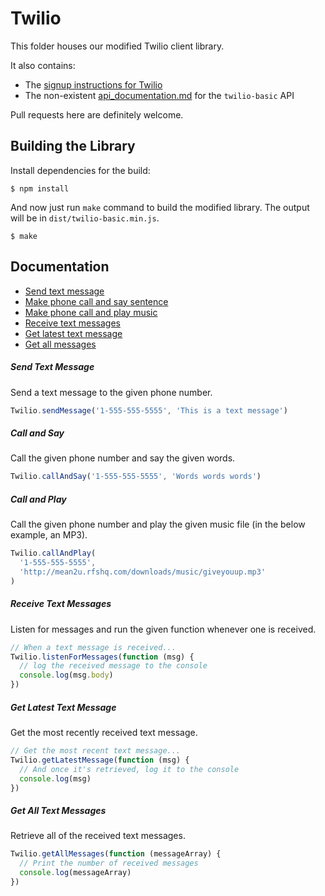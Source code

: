 # Twilio

This folder houses our modified Twilio client library.

It also contains:

- The [signup instructions for Twilio](signup.md)
- The non-existent [api_documentation.md](api_documentation.md) for the
  `twilio-basic` API

Pull requests here are definitely welcome.

## Building the Library

Install dependencies for the build:

    $ npm install

And now just run `make` command to build the modified library. The output will
be in `dist/twilio-basic.min.js`.

    $ make

## Documentation

- [Send text message][sms]
- [Make phone call and say sentence][call_and_say]
- [Make phone call and play music][call_and_play]
- [Receive text messages][receive_texts]
- [Get latest text message][get_latest_text]
- [Get all messages][get_all_texts]

[sms]: #send-text-message
[call_and_say]: #call-and-say
[call_and_play]: #call-and-play
[receive_texts]: #receive-text-messages
[get_latest_text]: #get-latest-text-message
[get_all_texts]: #get-all-text-messages

##### Send Text Message

Send a text message to the given phone number.

```js
Twilio.sendMessage('1-555-555-5555', 'This is a text message')
```

##### Call and Say

Call the given phone number and say the given words.

```js
Twilio.callAndSay('1-555-555-5555', 'Words words words')
```

##### Call and Play

Call the given phone number and play the given music file (in the below example,
an MP3).

```js
Twilio.callAndPlay(
  '1-555-555-5555',
  'http://mean2u.rfshq.com/downloads/music/giveyouup.mp3'
)
```

##### Receive Text Messages

Listen for messages and run the given function whenever one is received.

```js
// When a text message is received...
Twilio.listenForMessages(function (msg) {
  // log the received message to the console
  console.log(msg.body)
})
```

##### Get Latest Text Message

Get the most recently received text message.

```js
// Get the most recent text message...
Twilio.getLatestMessage(function (msg) {
  // And once it's retrieved, log it to the console
  console.log(msg)
})
```

##### Get All Text Messages

Retrieve all of the received text messages.

```js
Twilio.getAllMessages(function (messageArray) {
  // Print the number of received messages
  console.log(messageArray)
})
```
